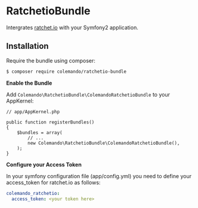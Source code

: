 RatchetioBundle
===============

Intergrates [ratchet.io](http://ratchet.io) with your Symfony2 application.

Installation
------------

Require the bundle using composer:

``` bash
$ composer require colemando/ratchetio-bundle
```

**Enable the Bundle**

Add ``Colemando\RatchetioBundle\ColemandoRatchetioBundle`` to your AppKernel:

```
// app/AppKernel.php

public function registerBundles()
{
    $bundles = array(
        // ...
        new Colemando\RatchetioBundle\ColemandoRatchetioBundle(),
    );
}
```

**Configure your Access Token**

In your symfony configuration file (app/config.yml) you need to define your access_token for ratchet.io as follows:

``` yml
colemando_ratchetio:
  access_token: <your token here>
```


